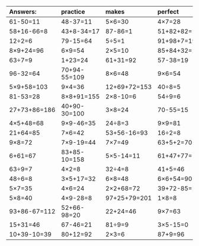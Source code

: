 | Answers: | practice | makes | perfect | ! |
| :--- | :--- | :--- | :--- | :--- |
| 61-50=11 | 48-37=11 | 5×6=30 | 4×7=28 | 3×6=18 | 
| 58+16-66=8 | 43+8-34=17 | 87-86=1 | 51+82+82=215 | 42÷7=6 | 
| 12÷2=6 | 79-15=64 | 5÷5=1 | 91+98+7=196 | 96+79-97=78 | 
| 8×9+24=96 | 6×9=54 | 2×5=10 | 85+84+32=201 | 6×8+96=144 | 
| 63÷7=9 | 1+23=24 | 61+31=92 | 57-38=19 | 15-8=7 | 
| 96-32=64 | 70+94-55=109 | 8×6=48 | 9×6=54 | 6×4=24 | 
| 5×9+58=103 | 9×4=36 | 12+69+72=153 | 40÷8=5 | 6×5=30 | 
| 81-53=28 | 8×8+91=155 | 2×8-10=6 | 54÷9=6 | 6×3=18 | 
| 27+73+86=186 | 40+90-30=100 | 3×8=24 | 70-55=15 | 5×3=15 | 
| 4×5+48=68 | 9×9-46=35 | 24÷8=3 | 9×9=81 | 9×3=27 | 
| 21+64=85 | 7×6=42 | 53+56-16=93 | 16÷2=8 | 28+68-7=89 | 
| 9×8=72 | 7×9-19=44 | 7×7=49 | 63+5+2=70 | 2×6=12 | 
| 6+61=67 | 83+85-10=158 | 5×5-14=11 | 61+47+77=185 | 9×2=18 | 
| 63÷9=7 | 4×2=8 | 32÷4=8 | 41+5=46 | 8×4=32 | 
| 48÷6=8 | 3×5+17=32 | 6×8=48 | 6×6+54=90 | 1×9=9 | 
| 5×7=35 | 4×6=24 | 2×2+68=72 | 39+72-85=26 | 61+82+15=158 | 
| 5×8=40 | 4×9-28=8 | 97+25+79=201 | 1×8=8 | 8×6+25=73 | 
| 93+86-67=112 | 52+66-98=20 | 22+24=46 | 9×7=63 | 24+30+39=93 | 
| 15+31=46 | 67-46=21 | 81÷9=9 | 3×5-15=0 | 38+80+63=181 | 
| 10+39-10=39 | 80+12=92 | 2×3=6 | 87+9=96 | 62+90+14=166 | 
